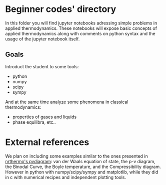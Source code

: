 # Beginner codes' directory

In this folder you will find jupyter notebooks adressing simple problems in applied thermodynamics. These notebooks will expose basic concepts of applied thermodynamics along with comments on python syntax and the usage of the jupyter notebook itself.

## Goals

Introduct the student to some tools:
* python
* numpy
* scipy
* sympy

And at the same time analyze some phenomena in classical thermodynamics:
* properties of gases and liquids
* phase equilibra, etc..

# External references

We plan on including some examples similar to the ones presented in [nrthermo's pvdiagram](http://nrthermo.tk/pvdiagrams/): van der Waals equation of state, the p-v diagram, the Binodal Curve, the Boyle temperature, and the Compressibility diagram. However in python with numpy/scipy/sympy and matplotlib, while they did in c with numerical recipes and independent plotting tools.

